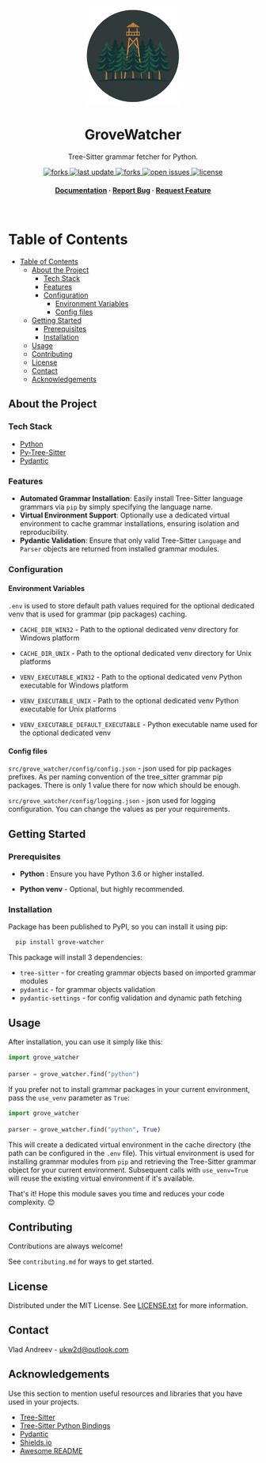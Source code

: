 <div align="center">

  <img src="assets/logo.png" alt="logo" width="200" height="auto" />
  <h1>GroveWatcher</h1>
  
  <p>
    Tree-Sitter grammar fetcher for Python.
  </p>

  
<!-- Badges -->
<p>
  <a href="https://pypi.python.org/pypi/grove-watcher">
      <img src="https://img.shields.io/pypi/v/py-grove-watcher.svg" 
      alt="forks" />
    </a>
  <a href="">
    <img src="https://img.shields.io/github/last-commit/ukw2d/py-grove-watcher" 
    alt="last update" />
  </a>
  <a href="https://github.com/ukw2d/py-grove-watcher/network/members">
    <img src="https://img.shields.io/github/forks/ukw2d/py-grove-watcher" 
    alt="forks" />
  </a>
  </a>
  <a href="https://github.com/ukw2d/py-grove-watcher/issues/">
    <img src="https://img.shields.io/github/issues/ukw2d/py-grove-watcher" alt="open issues" />
  </a>
  <a href="https://github.com/ukw2d/py-grove-watcher/blob/master/LICENSE">
    <img src="https://img.shields.io/github/license/ukw2d/py-grove-watcher.svg" 
    alt="license" />
  </a>
</p>
   
<h4>
    <a href="https://github.com/ukw2d/py-grove-watcher">Documentation</a>
  <span> · </span>
    <a href="https://github.com/ukw2d/py-grove-watcher/issues/">Report Bug</a>
  <span> · </span>
    <a href="https://github.com/ukw2d/py-grove-watcher/issues/">Request Feature</a>
  </h4>
</div>

<br />

<!-- Table of Contents -->
# Table of Contents

- [Table of Contents](#table-of-contents)
  - [About the Project](#about-the-project)
    - [Tech Stack](#tech-stack)
    - [Features](#features)
    - [Configuration](#configuration)
      - [Environment Variables](#environment-variables)
      - [Config files](#config-files)
  - [Getting Started](#getting-started)
    - [Prerequisites](#prerequisites)
    - [Installation](#installation)
  - [Usage](#usage)
  - [Contributing](#contributing)
  - [License](#license)
  - [Contact](#contact)
  - [Acknowledgements](#acknowledgements)
  

<!-- About the Project -->
## About the Project
<!-- TechStack -->
### Tech Stack

<ul>
    <li><a href="https://www.python.org">Python</a></li>
    <li><a href="https://github.com/tree-sitter/py-tree-sitter">Py-Tree-Sitter</a></li>
    <li><a href="https://pydantic.dev">Pydantic</a></li>
  </ul>

<!-- Features -->
### Features

- **Automated Grammar Installation**: Easily install Tree-Sitter language grammars via `pip` by simply specifying the language name.
- **Virtual Environment Support**: Optionally use a dedicated virtual environment to cache grammar installations, ensuring isolation and reproducibility.
- **Pydantic Validation**: Ensure that only valid Tree-Sitter `Language` and `Parser` objects are returned from installed grammar modules.

<!-- Env Variables -->
### Configuration

#### Environment Variables

`.env` is used to store default path values required for the optional dedicated venv that is used for grammar (pip packages) caching.

- `CACHE_DIR_WIN32` - Path to the optional dedicated venv directory for Windows platform

- `CACHE_DIR_UNIX` - Path to the optional dedicated venv directory for Unix platforms

- `VENV_EXECUTABLE_WIN32` - Path to the optional dedicated venv Python executable for Windows platform

- `VENV_EXECUTABLE_UNIX`  - Path to the optional dedicated venv Python executable for Unix platforms

- `VENV_EXECUTABLE_DEFAULT_EXECUTABLE` - Python executable name used for the optional dedicated venv


#### Config files
`src/grove_watcher/config/config.json` - json used for pip packages prefixes. As per naming convention of the tree_sitter grammar pip packages. There is only 1 value there for now which should be enough.

`src/grove_watcher/config/logging.json` - json used for logging configuration. You can change the values as per your requirements.


<!-- Getting Started -->
## Getting Started

<!-- Prerequisites -->
### Prerequisites

- **Python** : Ensure you have Python 3.6 or higher installed.

- **Python venv** - Optional, but highly recommended.

<!-- Installation -->
### Installation

Package has been published to PyPI, so you can install it using pip:

```bash
  pip install grove-watcher
```
This package will install 3 dependencies:
- `tree-sitter` - for creating grammar objects based on imported grammar modules
- `pydantic` - for grammar objects validation
- `pydantic-settings` - for config validation and dynamic path fetching

<!-- Usage -->
## Usage

After installation, you can use it simply like this:

```python
import grove_watcher

parser = grove_watcher.find("python")
```
If you prefer not to install grammar packages in your current environment, pass the `use_venv` parameter as `True`:

```python
import grove_watcher

parser = grove_watcher.find("python", True)
```
This will create a dedicated virtual environment in the cache directory (the path can be configured in the `.env` file). This virtual environment is used for installing grammar modules from `pip` and retrieving the Tree-Sitter grammar object for your current environment. Subsequent calls with `use_venv=True` will reuse the existing virtual environment if it's available.

That's it! Hope this module saves you time and reduces your code complexity. 😊

<!-- Contributing -->
## Contributing
Contributions are always welcome!

See `contributing.md` for ways to get started.

<!-- License -->
## License

Distributed under the MIT License. See [LICENSE.txt](LICENSE.txt) for more information.

<!-- Contact -->
## Contact

Vlad Andreev - ukw2d@outlook.com


<!-- Acknowledgments -->
## Acknowledgements

Use this section to mention useful resources and libraries that you have used in your projects.

 - [Tree-Sitter](https://tree-sitter.github.io/tree-sitter/)
 - [Tree-Sitter Python Bindings](https://github.com/tree-sitter/py-tree-sitter)
 - [Pydantic](https://github.com/pydantic/pydantic)
 - [Shields.io](https://shields.io/)
 - [Awesome README](https://github.com/matiassingers/awesome-readme)
